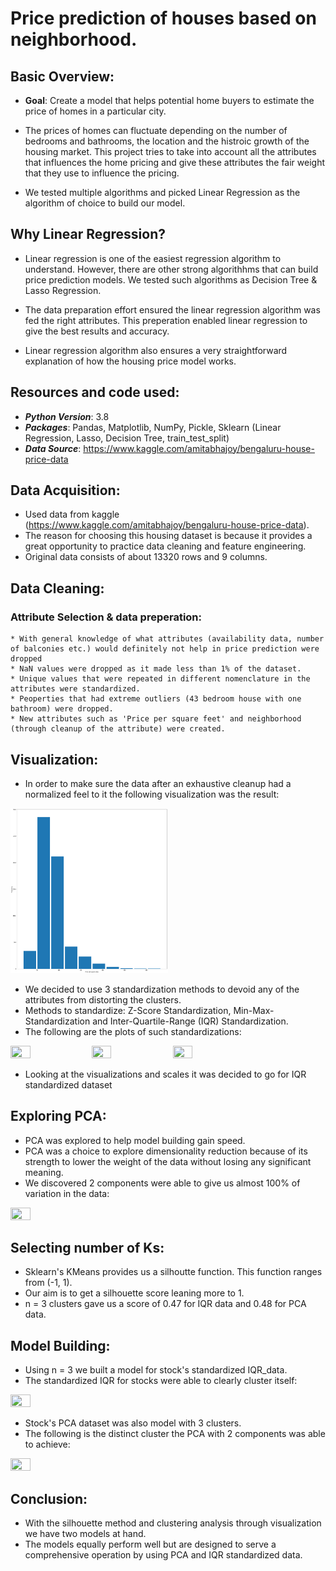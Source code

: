 # Price prediction of houses based on neighborhood.

## Basic Overview:

* **Goal**: Create a model that helps potential home buyers to estimate the price of homes in a particular city.

* The prices of homes can fluctuate depending on the number of bedrooms and bathrooms, the location and the histroic growth of the housing market. This project tries to take into account all the attributes that influences the home pricing and give these attributes the fair weight that they use to influence the pricing.

* We tested multiple algorithms and picked Linear Regression as the algorithm of choice to build our model.



## Why Linear Regression?

* Linear regression is one of the easiest regression algorithm to understand. However, there are other strong algorithhms that can build price prediction models. We tested such algorithms as Decision Tree & Lasso Regression.

* The data preparation effort ensured the linear regression algorithm was fed the right attributes. This preperation enabled linear regression to give the best results and accuracy.

* Linear regression algorithm also ensures a very straightforward explanation of how the housing price model works.



## Resources and code used:

* ***Python Version***: 3.8
* ***Packages***: Pandas, Matplotlib, NumPy, Pickle, Sklearn (Linear Regression, Lasso, Decision Tree, train_test_split)
* ***Data Source***: https://www.kaggle.com/amitabhajoy/bengaluru-house-price-data



## Data Acquisition:

* Used data from kaggle (https://www.kaggle.com/amitabhajoy/bengaluru-house-price-data).
* The reason for choosing this housing dataset is because it provides a great opportunity to practice data cleaning and feature engineering.
* Original data consists of about 13320 rows and 9 columns.



## Data Cleaning:

  ### Attribute Selection & data preperation:
    
    * With general knowledge of what attributes (availability data, number of balconies etc.) would definitely not help in price prediction were dropped
    * NaN values were dropped as it made less than 1% of the dataset.
    * Unique values that were repeated in different nomenclature in the attributes were standardized.
    * Peoperties that had extreme outliers (43 bedroom house with one bathroom) were dropped.
    * New attributes such as 'Price per square feet' and neighborhood (through cleanup of the attribute) were created.
    



## Visualization:

* In order to make sure the data after an exhaustive cleanup had a normalized feel to it the following visualization was the result:
<img src='/images/plot_a.png' width='50%' height='50%'>

* We decided to use 3 standardization methods to devoid any of the attributes from distorting the clusters.
* Methods to standardize: Z-Score Standardization, Min-Max-Standardization and Inter-Quartile-Range (IQR) Standardization.
* The following are the plots of such standardizations:
<img src='images/plot_2.png' width='25%' height='25%'>
<img src='images/plot_3.png' width='25%' height='25%'>
<img src='images/plot_4.png' width='25%' height='25%'>

* Looking at the visualizations and scales it was decided to go for IQR standardized dataset

## Exploring PCA:

* PCA was explored to help model building gain speed.
* PCA was a choice to explore dimensionality reduction because of its strength to lower the weight of the data without losing any significant meaning.
* We discovered 2 components were able to give us almost 100% of variation in the data:
<img src='images/plot_5.png' width='25%' height='25%'>

## Selecting number of Ks:

* Sklearn's KMeans provides us a silhoutte function. This function ranges from (-1, 1).
* Our aim is to get a silhouette score leaning more to 1.
* n = 3 clusters gave us a score of 0.47 for IQR data and 0.48 for PCA data.

## Model Building:

* Using n = 3 we built a model for stock's standardized IQR_data.
* The standardized IQR for stocks were able to clearly cluster itself:
<img src='images/plot_6.png' width='25%' height='25%'>

* Stock's PCA dataset was also model with 3 clusters.
* The following is the distinct cluster the PCA with 2 components was able to achieve:
<img src='images/plot_7.png' width='25%' height='25%'>

## Conclusion:

* With the silhouette method and clustering analysis through visualization we have two models at hand.
* The models equally perform well but are designed to serve a comprehensive operation by using PCA and IQR standardized data.
